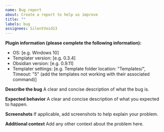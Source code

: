 ```yaml
---
name: Bug report
about: Create a report to help us improve
title: ""
labels: bug
assignees: SilentVoid13
---
```


<!--
Hey there, thanks for creating an issue!

In order to reproduce your issue, we might need to know a little bit more about the environment
which you're running `Templater` on.
-->

**Plugin information (please complete the following information):**

-   OS: [e.g. Windows 10]
-   Templater version: [e.g. 0.3.4]
-   Obsidian version: [e.g. 0.9.11]
-   Templater settings: [e.g. Template folder location: "Templates/", Timeout: "5" (add the templates not working with their associated command)]

**Describe the bug**
A clear and concise description of what the bug is.

**Expected behavior**
A clear and concise description of what you expected to happen.

**Screenshots**
If applicable, add screenshots to help explain your problem.

**Additional context**
Add any other context about the problem here.
